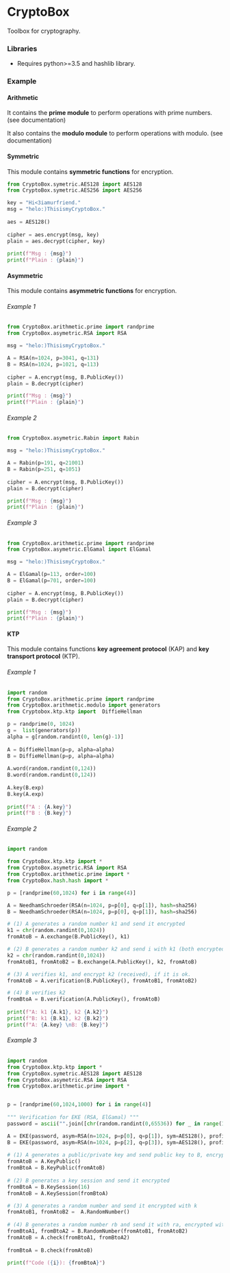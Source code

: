 # CryptoBox
Toolbox for cryptography.

### Libraries
* Requires python>=3.5 and hashlib library.

### Example

#### Arithmetic

It contains the **prime module** to perform operations with prime numbers. (see documentation)<br />


It also contains the **modulo module** to perform operations with modulo. (see documentation)<br />


#### Symmetric

This module contains **symmetric functions** for encryption.

```python
from CryptoBox.symetric.AES128 import AES128
from CryptoBox.symetric.AES256 import AES256

key = "Hi<3iamurfriend."
msg = "helo:)ThisismyCryptoBox."
	
aes = AES128()
	
cipher = aes.encrypt(msg, key)
plain = aes.decrypt(cipher, key)
	
print(f"Msg : {msg}")
print(f"Plain : {plain}")
```



#### Asymmetric
This module contains **asymmetric functions** for encryption.

###### Example 1
```python
from CryptoBox.arithmetic.prime import randprime
from CryptoBox.asymetric.RSA import RSA

msg = "helo:)ThisismyCryptoBox."

A = RSA(n=1024, p=3041, q=131)
B = RSA(n=1024, p=1021, q=113)
		
cipher = A.encrypt(msg, B.PublicKey())
plain = B.decrypt(cipher)

print(f"Msg : {msg}")
print(f"Plain : {plain}")
```

###### Example 2
```python
from CryptoBox.asymetric.Rabin import Rabin

msg = "helo:)ThisismyCryptoBox."

A = Rabin(p=191, q=21001)
B = Rabin(p=251, q=1051)
		
cipher = A.encrypt(msg, B.PublicKey())
plain = B.decrypt(cipher)

print(f"Msg : {msg}")
print(f"Plain : {plain}")

```


###### Example 3
```python
from CryptoBox.arithmetic.prime import randprime
from CryptoBox.asymetric.ElGamal import ElGamal

msg = "helo:)ThisismyCryptoBox."

A = ElGamal(p=113, order=100)
B = ElGamal(p=701, order=100)
		
cipher = A.encrypt(msg, B.PublicKey())
plain = B.decrypt(cipher)

print(f"Msg : {msg}")
print(f"Plain : {plain}")
```



#### KTP

This module contains functions **key agreement protocol** (KAP) and **key transport protocol** (KTP).

###### Example 1
```python
import random
from CryptoBox.arithmetic.prime import randprime
from CryptoBox.arithmetic.modulo import generators
from Cryptobox.ktp.ktp import  DiffieHellman

p = randprime(0, 1024)
g =  list(generators(p))
alpha = g[random.randint(0, len(g)-1)]
	
A = DiffieHellman(p=p, alpha=alpha)
B = DiffieHellman(p=p, alpha=alpha)
	
A.word(random.randint(0,124))
B.word(random.randint(0,124))
	
A.key(B.exp)
B.key(A.exp)
	
print(f"A : {A.key}")
print(f"B : {B.key}")
```

###### Example 2
```python
import random

from CryptoBox.ktp.ktp import *
from CryptoBox.asymetric.RSA import RSA
from CryptoBox.arithmetic.prime import *
from CryptoBox.hash.hash import *

p = [randprime(60,1024) for i in range(4)]

A = NeedhamSchroeder(RSA(n=1024, p=p[0], q=p[1]), hash=sha256)
B = NeedhamSchroeder(RSA(n=1024, p=p[0], q=p[1]), hash=sha256)

# (1) A generates a random number k1 and send it encrypted	
k1 = chr(random.randint(0,1024))
fromAtoB = A.exchange(B.PublicKey(), k1)

# (2) B generates a random number k2 and send i with k1 (both encrypted)	
k2 = chr(random.randint(0,1024))
fromAtoB1, fromAtoB2 = B.exchange(A.PublicKey(), k2, fromAtoB)

# (3) A verifies k1, and encrypt k2 (received), if it is ok.
fromAtoB = A.verification(B.PublicKey(), fromAtoB1, fromAtoB2)

# (4) B verifies k2
fromBtoA = B.verification(A.PublicKey(), fromAtoB)
	
print(f"A: k1 {A.k1}, k2 {A.k2}")
print(f"B: k1 {B.k1}, k2 {B.k2}")
print(f"A: {A.key} \nB: {B.key}")
```
###### Example 3
```python
import random
from CryptoBox.ktp.ktp import *
from CryptoBox.symetric.AES128 import AES128
from CryptoBox.asymetric.RSA import RSA
from CryptoBox.arithmetic.prime import *


p = [randprime(60,1024,1000) for i in range(4)]			
		
""" Verification for EKE (RSA, ElGamal) """
password = ascii("".join([chr(random.randint(0,65536)) for _ in range(16)]))[:16]

A = EKE(password, asym=RSA(n=1024, p=p[0], q=p[1]), sym=AES128(), profile="A")
B = EKE(password, asym=RSA(n=1024, p=p[2], q=p[3]), sym=AES128(), profile="B")
		
# (1) A generates a public/private key and send public key to B, encrypted with password
fromAtoB = A.KeyPublic()
fromBtoA = B.KeyPublic(fromAtoB)
		
# (2) B generates a key session and send it encrypted
fromBtoA = B.KeySession(16)
fromAtoB = A.KeySession(fromBtoA)

# (3) A generates a random number and send it encrypted with k
fromAtoB1, fromAtoB2 =  A.RandomNumber()
		
# (4) B generates a random number rb and send it with ra, encrypted with k 
fromBtoA1, fromBtoA2 = B.RandomNumber(fromAtoB1, fromAtoB2)
fromAtoB = A.check(fromBtoA1, fromBtoA2)
		
fromBtoA = B.check(fromAtoB)

print(f"Code ({i}): {fromBtoA}")
```

